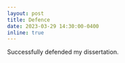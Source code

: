 ```yaml
---
layout: post
title: Defence
date: 2023-03-29 14:30:00-0400
inline: true
---
```


Successfully defended my dissertation.
